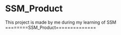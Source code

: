 # SSM_Product
This project is made by me during my learning of SSM
========SSM_Product==============
